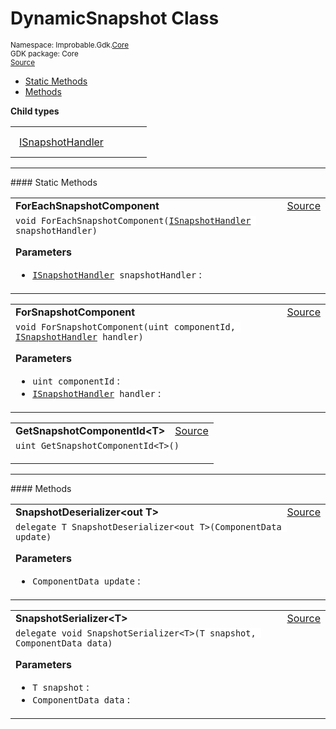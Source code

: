 
# DynamicSnapshot Class
<sup>
Namespace: Improbable.Gdk.<a href="{{urlRoot}}/api/core-index">Core</a><br/>
GDK package: Core<br/>
<a href="https://www.github.com/spatialos/gdk-for-unity/blob/0.2.2/workers/unity/Packages/com.improbable.gdk.core/Dynamic/DynamicSnapshot.cs/#L7">Source</a>
<style>
a code {
                    padding: 0em 0.25em!important;
}
code {
                    background-color: #ffffff!important;
}
</style>
</sup>
<nav id="pageToc" class="page-toc"><ul><li><a href="#static-methods">Static Methods</a>
<li><a href="#methods">Methods</a>
</ul></nav>





</p>

<b>Child types</b>

<table>
<tr>
<td style="padding: 14px; border: none; width: 16ch"><a href="{{urlRoot}}/api/core/dynamic-snapshot/i-snapshot-handler">ISnapshotHandler</a></td>
<td style="padding: 14px; border: none;"></td>
</tr>
</table>








</p>
<hr style="width:100%; border-top-color:#d8d8d8" />
#### Static Methods


</p>




<table width="100%">
    <tr>
        <td style="border-right:none"><b>ForEachSnapshotComponent</b></td>
        <td style="border-left:none; text-align:right"><a href="https://www.github.com/spatialos/gdk-for-unity/blob/0.2.2/workers/unity/Packages/com.improbable.gdk.core/Dynamic/DynamicSnapshot.cs/#L21">Source</a></td>
    </tr>
    <tr>
        <td colspan="2">
<code>void ForEachSnapshotComponent(<a href="{{urlRoot}}/api/core/dynamic-snapshot/i-snapshot-handler">ISnapshotHandler</a> snapshotHandler)</code></p>



</p>

<b>Parameters</b>

<ul>
<li><code><a href="{{urlRoot}}/api/core/dynamic-snapshot/i-snapshot-handler">ISnapshotHandler</a> snapshotHandler</code> : </li>
</ul>





</td>
    </tr>
</table>


<table width="100%">
    <tr>
        <td style="border-right:none"><b>ForSnapshotComponent</b></td>
        <td style="border-left:none; text-align:right"><a href="https://www.github.com/spatialos/gdk-for-unity/blob/0.2.2/workers/unity/Packages/com.improbable.gdk.core/Dynamic/DynamicSnapshot.cs/#L29">Source</a></td>
    </tr>
    <tr>
        <td colspan="2">
<code>void ForSnapshotComponent(uint componentId, <a href="{{urlRoot}}/api/core/dynamic-snapshot/i-snapshot-handler">ISnapshotHandler</a> handler)</code></p>



</p>

<b>Parameters</b>

<ul>
<li><code>uint componentId</code> : </li>
<li><code><a href="{{urlRoot}}/api/core/dynamic-snapshot/i-snapshot-handler">ISnapshotHandler</a> handler</code> : </li>
</ul>





</td>
    </tr>
</table>


<table width="100%">
    <tr>
        <td style="border-right:none"><b>GetSnapshotComponentId&lt;T&gt;</b></td>
        <td style="border-left:none; text-align:right"><a href="https://www.github.com/spatialos/gdk-for-unity/blob/0.2.2/workers/unity/Packages/com.improbable.gdk.core/Dynamic/DynamicSnapshot.cs/#L39">Source</a></td>
    </tr>
    <tr>
        <td colspan="2">
<code>uint GetSnapshotComponentId&lt;T&gt;()</code></p>






</td>
    </tr>
</table>





</p>
<hr style="width:100%; border-top-color:#d8d8d8" />
#### Methods


</p>




<table width="100%">
    <tr>
        <td style="border-right:none"><b>SnapshotDeserializer&lt;out T&gt;</b></td>
        <td style="border-left:none; text-align:right"><a href="https://www.github.com/spatialos/gdk-for-unity/blob/0.2.2/workers/unity/Packages/com.improbable.gdk.core/Dynamic/DynamicSnapshot.cs/#L9">Source</a></td>
    </tr>
    <tr>
        <td colspan="2">
<code>delegate T SnapshotDeserializer&lt;out T&gt;(ComponentData update)</code></p>



</p>

<b>Parameters</b>

<ul>
<li><code>ComponentData update</code> : </li>
</ul>





</td>
    </tr>
</table>


<table width="100%">
    <tr>
        <td style="border-right:none"><b>SnapshotSerializer&lt;T&gt;</b></td>
        <td style="border-left:none; text-align:right"><a href="https://www.github.com/spatialos/gdk-for-unity/blob/0.2.2/workers/unity/Packages/com.improbable.gdk.core/Dynamic/DynamicSnapshot.cs/#L11">Source</a></td>
    </tr>
    <tr>
        <td colspan="2">
<code>delegate void SnapshotSerializer&lt;T&gt;(T snapshot, ComponentData data)</code></p>



</p>

<b>Parameters</b>

<ul>
<li><code>T snapshot</code> : </li>
<li><code>ComponentData data</code> : </li>
</ul>





</td>
    </tr>
</table>





